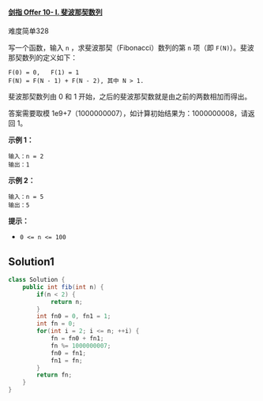 #### [剑指 Offer 10- I. 斐波那契数列](https://leetcode-cn.com/problems/fei-bo-na-qi-shu-lie-lcof/)

难度简单328

写一个函数，输入 `n` ，求斐波那契（Fibonacci）数列的第 `n` 项（即 `F(N)`）。斐波那契数列的定义如下：

```
F(0) = 0,   F(1) = 1
F(N) = F(N - 1) + F(N - 2), 其中 N > 1.
```

斐波那契数列由 0 和 1 开始，之后的斐波那契数就是由之前的两数相加而得出。

答案需要取模 1e9+7（1000000007），如计算初始结果为：1000000008，请返回 1。

 

**示例 1：**

```
输入：n = 2
输出：1
```

**示例 2：**

```
输入：n = 5
输出：5
```

 

**提示：**

- `0 <= n <= 100`



## Solution1

```java
class Solution {
    public int fib(int n) {
        if(n < 2) {
            return n;
        }
        int fn0 = 0, fn1 = 1;
        int fn = 0;
        for(int i = 2; i <= n; ++i) {
            fn = fn0 + fn1;
            fn %= 1000000007;
            fn0 = fn1;
            fn1 = fn;
        }
        return fn;
    }
}
```

